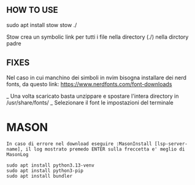 ## HOW TO USE 

sudo apt install stow
stow ./

Stow crea un symbolic link per tutti i file nella directory (./) nella dirctory padre


## FIXES

Nel caso in cui manchino dei simboli in nvim bisogna installare dei nerd fonts, da questo link:
    https://www.nerdfonts.com/font-downloads

_ Una volta scaricato basta unzippare e spostare l'intera directory in /usr/share/fonts/
_ Selezionare il font le impostazioni del terminale

# MASON

    In caso di errore nel download eseguire :MasonInstall [lsp-server-name], il log mostrato premedo ENTER sulla freccetta e' meglio di MasonLog

    sudo apt install python3.13-venv 
    sudo apt install python3-pip
    sudo apt install bundler


